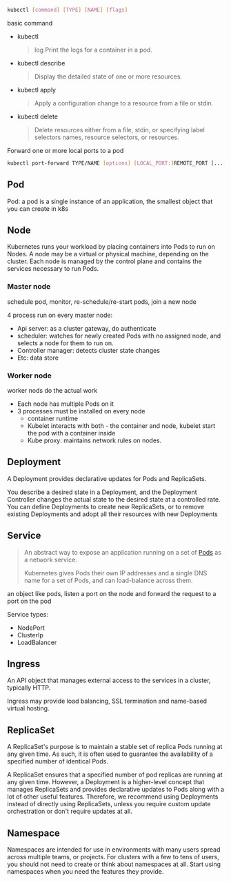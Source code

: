 ```bash
kubectl [command] [TYPE] [NAME] [flags]
```
basic command

- kubectl 
    
    > log Print the logs for a container in a pod.
- kubectl describe 
    
    > Display the detailed state of one or more resources.
- kubectl apply 
    
    > Apply a configuration change to a resource from a file or stdin.
- kubectl delete 
    
    > Delete resources either from a file, stdin, or specifying label selectors names, resource selectors, or resources.


Forward one or more local ports to a pod
```bash
kubectl port-forward TYPE/NAME [options] [LOCAL_PORT:]REMOTE_PORT [...[LOCAL_PORT_N:]REMOTE_PORT_N]
```


## Pod
Pod: a pod is a single instance of an application, the smallest object that you can create in  k8s

## Node
Kubernetes runs your workload by placing containers into Pods to run on Nodes. A node may be a virtual or physical machine, depending on the cluster. Each node is managed by the control plane and contains the services necessary to run Pods.
### Master node  
schedule pod, monitor, re-schedule/re-start pods, join a new node

4 process run on every master node:

- Api server: as a cluster gateway, do authenticate
- scheduler: watches for newly created Pods with no assigned node, and selects a node for them to run on.
- Controller manager: detects cluster state changes
- Etc: data store
### Worker node
worker nods do the actual work
- Each node has multiple Pods on it
- 3 processes must be installed on every node
  - container runtime
  - Kubelet interacts with both - the container and node, kubelet start the pod with a container inside
  - Kube proxy: maintains network rules on nodes.
## Deployment
A Deployment provides declarative updates for Pods and ReplicaSets.

You describe a desired state in a Deployment, and the Deployment Controller changes the actual state to the desired state at a controlled rate. You can define Deployments to create new ReplicaSets, or to remove existing Deployments and adopt all their resources with new Deployments

## Service
> An abstract way to expose an application running on a set of [Pods](https://kubernetes.io/docs/concepts/workloads/pods/) as a network service.
>
> Kubernetes gives Pods their own IP addresses and a single DNS name for a set of Pods, and can load-balance across them.

 an object   like pods, listen a port on the node and forward the request to a port on the pod

Service types:

- NodePort
- ClusterIp
- LoadBalancer

## Ingress
An API object that manages external access to the services in a cluster, typically HTTP.

Ingress may provide load balancing, SSL termination and name-based virtual hosting.


## ReplicaSet 
A ReplicaSet's purpose is to maintain a stable set of replica Pods running at any given time. As such, it is often used to guarantee the availability of a specified number of identical Pods.

A ReplicaSet ensures that a specified number of pod replicas are running at any given time. However, a Deployment is a higher-level concept that manages ReplicaSets and provides declarative updates to Pods along with a lot of other useful features. Therefore, we recommend using Deployments instead of directly using ReplicaSets, unless you require custom update orchestration or don't require updates at all.

## Namespace 
Namespaces are intended for use in environments with many users spread across multiple teams, or projects. For clusters with a few to tens of users, you should not need to create or think about namespaces at all. Start using namespaces when you need the features they provide.

